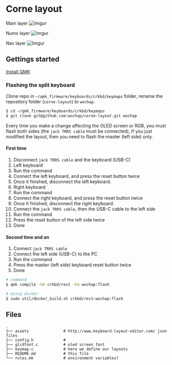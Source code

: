 # Corne layout

Main layer
![Imgur](https://i.imgur.com/SaI0s8e.jpg)

Nums layer
![Imgur](https://i.imgur.com/97s10gS.png)

Nav layer
![Imgur](https://i.imgur.com/zOgHCnN.png)

## Gettings started

[Install QMK](https://beta.docs.qmk.fm/tutorial/newbs_getting_started)

### Flashing the split keyboard

Clone repo in `~/qmk_firmware/keyboards/crkbd/keymaps` folder, rename the repository folder (`corne-layout`) to `wochap`.

```sh
$ cd ~/qmk_firmware/keyboards/crkbd/keymaps
$ git clone git@github.com:wochap/corne-layout.git wochap
```

Every time you make a change affecting the OLED screen or RGB, you must flash both sides (the `jack TRRS cable` must be connected), If you just modified the layout, then you need to flash the master (left side) only.

#### First time

1. Disconnect `jack TRRS cable` and the keyboard (USB-C)
1. Left keyboard
  1. Run the command
  1. Connect the left keyboard, and press the reset button twice
  1. Once it finished, disconnect the left keyboard.
1. Right keyboard
  1. Run the command
  1. Connect the right keyboard, and press the reset button twice
  1. Once it finished, disconnect the right keyboard.
1. Connect the `jack TRRS cable`, then the USB-C cable to the left side
1. Run the command
1. Press the reset button of the left side twice
1. Done

#### Second time and on

1. Connect `jack TRRS cable`
1. Connect the left side (USB-C) to the PC
1. Run the command
1. Press the master (left side) keyboard reset button twice
1. Done

```sh
# command
$ qmk compile -kb crkbd/rev1 -km wochap:flash

# Using docker
$ sudo util/docker_build.sh crkbd/rev1:wochap:flash
```

## Files

```
.
├── assets               # http://www.keyboard-layout-editor.com/ json files
├── config.h             #
├── glcdfont.c           # oled screen font
├── keymap.c             # here we define our layouts
├── README.md            # this file
└── rules.mk             # environment variables?
```
